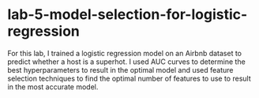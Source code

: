 # lab-5-model-selection-for-logistic-regression
For this lab, I trained a logistic regression model on an Airbnb dataset to predict whether a host is a superhot. I used AUC curves to determine the best hyperparameters to result in the optimal model and used feature selection techniques to find the optimal number of features to use to result in the most accurate model.
